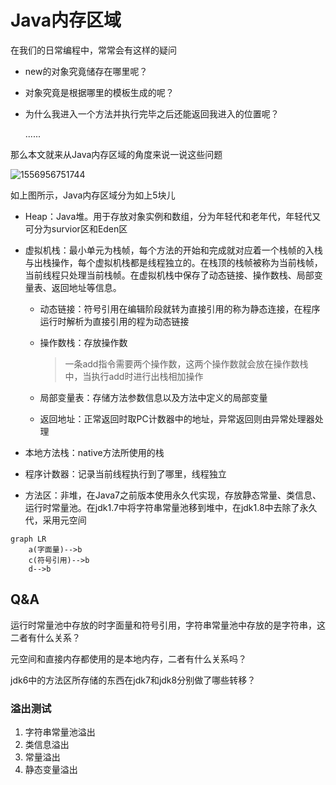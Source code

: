 # Java内存区域

在我们的日常编程中，常常会有这样的疑问

- new的对象究竟储存在哪里呢？

- 对象究竟是根据哪里的模板生成的呢？

- 为什么我进入一个方法并执行完毕之后还能返回我进入的位置呢？

  ......

那么本文就来从Java内存区域的角度来说一说这些问题



![1556956751744](C:\Users\VAY\AppData\Roaming\Typora\typora-user-images\1556956751744.png)

如上图所示，Java内存区域分为如上5块儿

- Heap：Java堆。用于存放对象实例和数组，分为年轻代和老年代，年轻代又可分为survior区和Eden区

- 虚拟机栈：最小单元为栈帧，每个方法的开始和完成就对应着一个栈帧的入栈与出栈操作，每个虚拟机栈都是线程独立的。在栈顶的栈帧被称为当前栈帧，当前线程只处理当前栈帧。在虚拟机栈中保存了动态链接、操作数栈、局部变量表、返回地址等信息。

  - 动态链接：符号引用在编辑阶段就转为直接引用的称为静态连接，在程序运行时解析为直接引用的程为动态链接

  - 操作数栈：存放操作数

    > 一条add指令需要两个操作数，这两个操作数就会放在操作数栈中，当执行add时进行出栈相加操作

  - 局部变量表：存储方法参数信息以及方法中定义的局部变量

  - 返回地址：正常返回时取PC计数器中的地址，异常返回则由异常处理器处理

- 本地方法栈：native方法所使用的栈

- 程序计数器：记录当前线程执行到了哪里，线程独立

- 方法区：非堆，在Java7之前版本使用永久代实现，存放静态常量、类信息、运行时常量池。在jdk1.7中将字符串常量池移到堆中，在jdk1.8中去除了永久代，采用元空间

```mermaid
graph LR
	a(字面量)-->b
	c(符号引用)-->b
	d-->b
```



## Q&A

运行时常量池中存放的时字面量和符号引用，字符串常量池中存放的是字符串，这二者有什么关系？

元空间和直接内存都使用的是本地内存，二者有什么关系吗？

jdk6中的方法区所存储的东西在jdk7和jdk8分别做了哪些转移？

### 溢出测试

1. 字符串常量池溢出
2. 类信息溢出
3. 常量溢出
4. 静态变量溢出